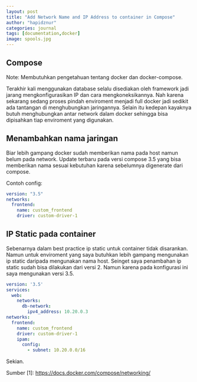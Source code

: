 ```yaml
---
layout: post
title: "Add Network Name and IP Address to container in Compose"
author: "hapidznur"
categories: journal
tags: [documentation,docker]
image: spools.jpg
---
```


## Compose

Note: Membutuhkan pengetahuan tentang docker dan docker-compose.

Terakhir kali menggunakan database selalu disediakan oleh framework jadi jarang mengkonfigurasikan IP dan cara mengkoneksikannya. 
Nah karena sekarang sedang proses pindah enviroment menjadi full docker jadi sedikit ada tantangan di menghubungkan jaringannya. 
Selain itu kedepan kayaknya butuh menghubungkan antar network dalam docker sehingga bisa dipisahkan tiap enviroment yang digunakan. 

## Menambahkan nama jaringan
Biar lebih gampang docker sudah memberikan nama pada host namun belum pada network. Update terbaru pada versi compose 3.5 yang bisa memberikan nama sesuai kebutuhan karena sebelumnya digenerate dari compose. 

Contoh config:

```yaml
version: "3.5"
networks:
  frontend:
    name: custom_frontend
    driver: custom-driver-1
```



## IP Static pada container 

Sebenarnya dalam best practice ip static untuk container tidak disarankan. Namun untuk enviroment yang saya butuhkan lebih gampang mengunakan ip static daripada mengunakan nama host. Seinget saya penambahan ip static sudah bisa dilakukan dari versi 2. Namun karena pada konfigurasi ini saya mengunakan versi 3.5.


```yaml
version: '3.5'
services:
  web:
    networks:
      db-network:
        ipv4_address: 10.20.0.3
networks:
  frontend:
    name: custom_frontend
    driver: custom-driver-1
    ipam:
      config:
        - subnet: 10.20.0.0/16

```

Sekian.

Sumber
[1]: https://docs.docker.com/compose/networking/


